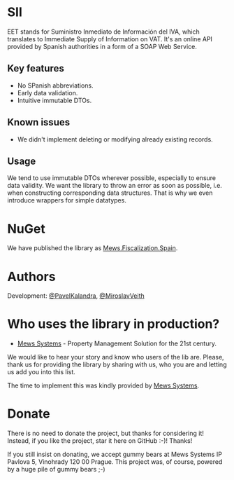 # SII
EET stands for Suministro Inmediato de Información del IVA, which translates to Immediate Supply of Information on VAT.
It's an online API provided by Spanish authorities in a form of a SOAP Web Service.

## Key features
- No SPanish abbreviations.
- Early data validation.
- Intuitive immutable DTOs.

## Known issues
- We didn't implement deleting or modifying already existing records.

## Usage
We tend to use immutable DTOs wherever possible, especially to ensure data validity.
We want the library to throw an error as soon as possible, i.e. when constructing corresponding data structures.
That is why we even introduce wrappers for simple datatypes.

# NuGet

We have published the library as [Mews.Fiscalization.Spain](https://www.nuget.org/packages/Mews.Fiscalization.Spain/).

# Authors
Development: [@PavelKalandra](https://github.com/KaliCZ), [@MiroslavVeith](https://github.com/mveith)

# Who uses the library in production?
- [Mews Systems](https://mewssystems.com) - Property Management Solution for the 21st century.

We would like to hear your story and know who users of the lib are. Please, thank us for providing the library by sharing with us, who you are and letting us add you into this list.

The time to implement this was kindly provided by [Mews Systems](http://mewssystems.com).

# Donate
There is no need to donate the project, but thanks for considering it! Instead, if you like the project, star it here on GitHub :-)! Thanks!

If you still insist on donating, we accept gummy bears at Mews Systems IP Pavlova 5, Vinohrady 
120 00 Prague. This project was, of course, powered by a huge pile of gummy bears ;-)
